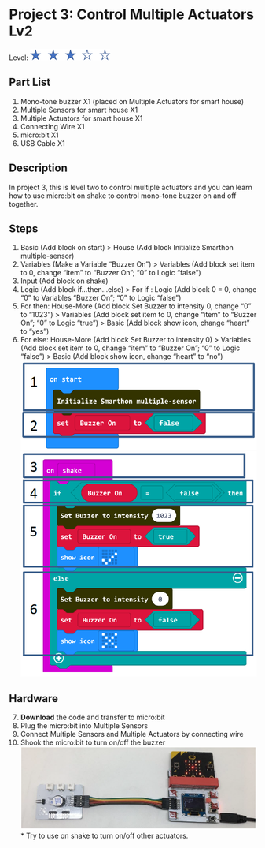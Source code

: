 # Project 3:  Control Multiple Actuators Lv2
Level: ![level](images/level3.png)
## Part List
1. Mono-tone buzzer X1 (placed on Multiple Actuators for smart house)
2. Multiple Sensors for smart house X1
3. Multiple Actuators for smart house X1
4. Connecting Wire X1
5. micro:bit X1
6. USB Cable X1

## Description
In project 3, this is level two to control multiple actuators and you can learn how to use micro:bit on shake to control mono-tone buzzer on and off together.

## Steps
1. Basic (Add block on start) > House (Add block Initialize Smarthon multiple-sensor)
2. Variables (Make a Variable “Buzzer On”) > Variables (Add block set item to 0, change “item” to “Buzzer On”; “0” to Logic “false”)
3. Input (Add block on shake)
4. Logic (Add block if…then…else) > For if : Logic (Add block 0 = 0, change “0” to Variables “Buzzer On”; “0” to Logic “false”)
5. For then: House-More (Add block Set Buzzer to intensity 0, change “0” to “1023”) > Variables (Add block set item to 0, change “item” to “Buzzer On”; “0” to Logic “true”) > Basic (Add block show icon, change “heart” to “yes”)
6. For else: House-More (Add block Set Buzzer to intensity 0) > Variables (Add block set item to 0, change “item” to “Buzzer On”; “0” to Logic “false”) > Basic (Add block show icon, change “heart” to “no”)
![auto_fit](images/P3_1.png)
![auto_fit](images/P3_3.png)

## Hardware
7. **Download** the code and transfer to micro:bit
8. Plug the micro:bit into Multiple Sensors
9. Connect Multiple Sensors and Multiple Actuators by connecting wire
10. Shook the micro:bit to turn on/off the buzzer
![auto_fit](images/P3_4.png)
<span id="remarks" >* Try to use on shake to turn on/off other actuators. </span>

